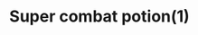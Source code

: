 ---
layout: item
title: Super combat potion(1)
item-id: 12701
datatable: true
id: 12701
name: "Super combat potion(1)"
members: true
lowalch: 16
highalch: 24
examine: "1 dose of super combat potion."
monsters:
  - id: 8609
    name: "Hydra"
    members: true
    combat_level: 194
    wiki_url: "https://oldschool.runescape.wiki/w/Hydra"
    drops:
      - quantity: "1"
        rarity: 0.03125
    image: "https://oldschool.runescape.wiki/images/9/9d/Hydra.png?9572f"
  - id: 10402
    name: "Colossal Hydra"
    members: true
    combat_level: 334
    wiki_url: "https://oldschool.runescape.wiki/w/Colossal_Hydra"
    drops:
      - quantity: "1"
        rarity: 0.03125
    image: "https://oldschool.runescape.wiki/images/5/59/Colossal_Hydra.png?4990d"
---